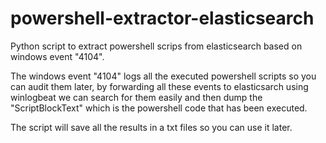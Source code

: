 # powershell-extractor-elasticsearch
Python script to extract powershell scrips from elasticsearch based on windows event "4104".

The windows event "4104" logs all the executed powershell scripts so you can audit them later, by forwarding all these events to elasticsarch using winlogbeat we can search for them easily and then dump the "ScriptBlockText" which is the powershell code that has been executed.

The script will save all the results in a txt files so you can use it later.
